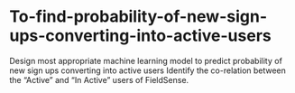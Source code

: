 # To-find-probability-of-new-sign-ups-converting-into-active-users
Design most appropriate machine learning model to predict probability of new sign ups converting into active users
Identify the co-relation between the “Active” and “In Active” users of FieldSense.
